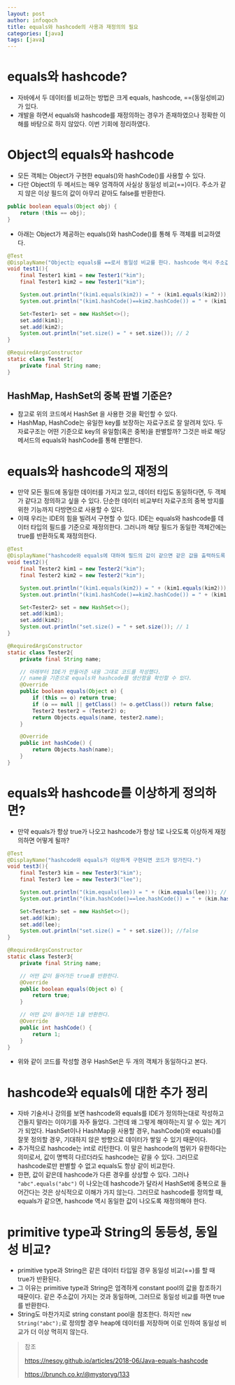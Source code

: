 ```yaml
---
layout: post
author: infoqoch
title: equals와 hashcode의 사용과 재정의의 필요
categories: [java]
tags: [java]
---
```


# equals와 hashcode?
- 자바에서 두 데이터를 비교하는 방법은 크게 equals, hashcode, ==(동일성비교)가 있다.
- 개발을 하면서 equals와 hashcode를 재정의하는 경우가 존재하였으나 정확한 이해를 바탕으로 하지 않았다. 이번 기회에 정리하였다. 

# Object의 equals와 hashcode
- 모든 객체는 Object가 구현한 equals()와 hashCode()를 사용할 수 있다. 
- 다만 Object의 두 메서드는 매우 엄격하여 사실상 동일성 비교(==)이다. 주소가 같지 않은 이상 필드의 값이 아무리 같아도 false를 반환한다.

```java
public boolean equals(Object obj) {
    return (this == obj);
}
```

- 아래는 Object가 제공하는 equals()와 hashCode()를 통해 두 객체를 비교하였다. 

```java
@Test
@DisplayName("Object는 equals를 ==로서 동일성 비교를 한다. hashcode 역시 주소값을 기준으로 한다.")
void test1(){
    final Tester1 kim1 = new Tester1("kim");
    final Tester1 kim2 = new Tester1("kim");

    System.out.println("(kim1.equals(kim2)) = " + (kim1.equals(kim2))); // false
    System.out.println("(kim1.hashCode()==kim2.hashCode()) = " + (kim1.hashCode() == kim2.hashCode())); // false

    Set<Tester1> set = new HashSet<>();
    set.add(kim1);
    set.add(kim2);
    System.out.println("set.size() = " + set.size()); // 2
}

@RequiredArgsConstructor
static class Tester1{
    private final String name;
}
```

## HashMap, HashSet의 중복 판별 기준은?
- 참고로 위의 코드에서 HashSet 을 사용한 것을 확인할 수 있다. 
- HashMap, HashCode는 유일한 key를 보장하는 자료구조로 잘 알려져 있다. 두 자료구조는 어떤 기준으로 key의 유일함(혹은 중복)을 판별할까? 그것은 바로 해당 메서드의 equals와 hashCode를 통해 판별한다.

# equals와 hashcode의 재정의
- 만약 모든 필드에 동일한 데이터를 가지고 있고, 데이터 타입도 동일하다면, 두 객체가 같다고 정의하고 싶을 수 있다. 단순한 데이터 비교부터 자료구조의 중복 방지를 위한 기능까지 다방면으로 사용할 수 있다. 
- 이때 우리는 IDE의 힘을 빌려서 구현할 수 있다. IDE는 equals와 hashcode를 데이터 타입의 필드를 기준으로 재정의한다. 그러니까 해당 필드가 동일한 객체간에는 true를 반환하도록 재정의한다.

```java
@Test
@DisplayName("hashcode와 equals에 대하여 필드의 값이 같으면 같은 값을 출력하도록 오버라이드 한다. 동등성 비교를 한다.")
void test2(){
    final Tester2 kim1 = new Tester2("kim");
    final Tester2 kim2 = new Tester2("kim");

    System.out.println("(kim1.equals(kim2)) = " + (kim1.equals(kim2))); // true
    System.out.println("(kim1.hashCode()==kim2.hashCode()) = " + (kim1.hashCode() == kim2.hashCode())); // true

    Set<Tester2> set = new HashSet<>();
    set.add(kim1);
    set.add(kim2);
    System.out.println("set.size() = " + set.size()); // 1
}

@RequiredArgsConstructor
static class Tester2{
    private final String name;

    // 아래부터 IDE가 만들어준 내용 그대로 코드를 작성했다.
    // name을 기준으로 equals와 hashcode를 생산함을 확인할 수 있다.
    @Override
    public boolean equals(Object o) {
        if (this == o) return true;
        if (o == null || getClass() != o.getClass()) return false;
        Tester2 tester2 = (Tester2) o;
        return Objects.equals(name, tester2.name);
    }

    @Override
    public int hashCode() {
        return Objects.hash(name);
    }
}
```

# equals와 hashcode를 이상하게 정의하면?
- 만약 equals가 항상 true가 나오고 hashcode가 항상 1로 나오도록 이상하게 재정의하면 어떻게 될까? 

```java
@Test
@DisplayName("hashcode와 equals가 이상하게 구현되면 코드가 망가진다.")
void test3(){
    final Tester3 kim = new Tester3("kim");
    final Tester3 lee = new Tester3("lee");

    System.out.println("(kim.equals(lee)) = " + (kim.equals(lee))); // true
    System.out.println("(kim.hashCode()==lee.hashCode()) = " + (kim.hashCode() == lee.hashCode())); // ture

    Set<Tester3> set = new HashSet<>();
    set.add(kim);
    set.add(lee);
    System.out.println("set.size() = " + set.size()); //false
}

@RequiredArgsConstructor
static class Tester3{
    private final String name;

    // 어떤 값이 들어가든 true를 반환한다.
    @Override
    public boolean equals(Object o) {
        return true;
    }

    // 어떤 값이 들어가든 1을 반환한다.
    @Override
    public int hashCode() {
        return 1;
    }
}
```

- 위와 같이 코드를 작성할 경우 HashSet은 두 개의 객체가 동일하다고 본다. 

# hashcode와 equals에 대한 추가 정리
- 자바 기술서나 강의를 보면 hashcode와 equals를 IDE가 정의하는대로 작성하고 건들지 말라는 이야기를 자주 들었다. 그런데 왜 그렇게 해야하는지 알 수 있는 계기가 되었다. HashSet이나 HashMap을 사용할 경우, hashCode()와 equals()를 잘못 정의할 경우, 기대하지 않은 방향으로 데이터가 쌓일 수 있기 때문이다. 
- 추가적으로 hashcode는 int로 리턴한다. 이 말은 hashcode의 범위가 유한하다는 의미로서, 값이 명백히 다르더라도 hashcode는 같을 수 있다. 그러므로 hashcode로만 판별할 수 없고 equals도 항상 같이 비교한다.
- 한편, 값이 같은데 hashcode가 다른 경우를 상상할 수 있다. 그러나 `"abc".equals("abc")` 이 나오는데 hashcode가 달라서 HashSet에 중복으로 들어간다는 것은 상식적으로 이해가 가지 않는다. 그러므로 hashcode를 정의할 때, equals가 같으면, hashcode 역시 동일한 값이 나오도록 재정의해야 한다. 

# primitive type과 String의 동등성, 동일성 비교?
- primitive type과 String은 같은 데이터 타입일 경우 동일성 비교(==)를 할 때 true가 반환된다. 
- 그 이유는 primitive type과 String은 엄격하게 constant pool의 값을 참조하기 때문이다. 같은 주소값이 가지는 것과 동일하며, 그러므로 동일성 비교를 하면 true를 반환한다. 
- String도 마찬가지로 string constant pool을 참조한다. 하지만 `new String("abc");`로 정의할 경우 heap에 데이터를 저장하며 이로 인하여 동일성 비교가 더 이상 먹히지 않는다.

> 참조
>
> https://nesoy.github.io/articles/2018-06/Java-equals-hashcode
>
> https://brunch.co.kr/@mystoryg/133